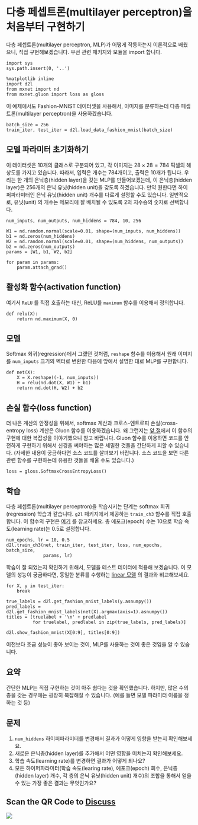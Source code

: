 # 다층 페셉트론(multilayer perceptron)을 처음부터 구현하기

다층 페셉트론(multilayer perceptron, MLP)가 어떻게 작동하는지 이론적으로 배웠으니, 직접 구현해보겠습니다. 우선 관련 패키지와 모듈을 import 합니다.

```{.python .input  n=9}
import sys
sys.path.insert(0, '..')

%matplotlib inline
import d2l
from mxnet import nd
from mxnet.gluon import loss as gloss
```

이 예제에서도 Fashion-MNIST 데이터셋을 사용해서, 이미지를 분류하는데 다층 페셉트론(multilayer perceptron)을 사용하겠습니다.

```{.python .input  n=2}
batch_size = 256
train_iter, test_iter = d2l.load_data_fashion_mnist(batch_size)
```

## 모델 파라미터 초기화하기

이 데이터셋은 10개의 클래스로 구분되어 있고, 각 이미지는  $28 \times 28 = 784$ 픽셀의 해상도를 가지고 있습니다. 따라서, 입력은 개수는 784개이고, 출력은 10개가 됩니다. 우리는 한 개의 은닉층(hidden layer)을 갖는 MLP를 만들어보겠는데, 이 은닉층(hidden layer)은 256개의 은닉 유닛(hidden unit)을 갖도록 하겠습니다. 만약 원한다면 하이퍼파라미터인 은닉 유닛(hidden unit) 개수를 다르게 설정할 수도 있습니다. 일반적으로, 유닛(unit) 의 개수는 메모리에 잘 배치될 수 있도록 2의 지수승의 숫자로 선택합니다.

```{.python .input  n=3}
num_inputs, num_outputs, num_hiddens = 784, 10, 256

W1 = nd.random.normal(scale=0.01, shape=(num_inputs, num_hiddens))
b1 = nd.zeros(num_hiddens)
W2 = nd.random.normal(scale=0.01, shape=(num_hiddens, num_outputs))
b2 = nd.zeros(num_outputs)
params = [W1, b1, W2, b2]

for param in params:
    param.attach_grad()
```

## 활성화 함수(activation function)

여기서 `ReLU` 를 직접 호출하는 대신, ReLU를 `maximum` 함수를 이용해서 정의합니다.

```{.python .input  n=4}
def relu(X):
    return nd.maximum(X, 0)
```

## 모델

Softmax 회귀(regression)에서 그랬던 것처럼, `reshape` 함수를 이용해서 원래 이미지를 `num_inputs` 크기의 벡터로 변환한 다음에 앞에서 설명한 대로 MLP를 구현합니다.

```{.python .input  n=5}
def net(X):
    X = X.reshape((-1, num_inputs))
    H = relu(nd.dot(X, W1) + b1)
    return nd.dot(H, W2) + b2
```

## 손실 함수(loss function)

더 나은 계산의 안정성을 위해서, softmax 계산과 크로스-엔트로피 손실(cross-entropy loss) 계산은 Gluon 함수를 이용하겠습니다. 왜 그런지는 [앞 절](mlp.md)에서 이 함수의 구현에 대한 복잡성을 이야기했으니 참고 바랍니다. Gluon 함수를 이용하면 코드를 안전하게 구현하기 위해서 신경을 써야하는 많은 세밀한 것들을 간단하게 피할 수 있습니다. (자세한 내용이 궁금하다면 소스 코드를 살펴보기 바랍니다. 소스 코드을 보면 다른 관련 함수를 구현하는데 유용한 것들을 배울 수도 있습니다.)

```{.python .input  n=6}
loss = gloss.SoftmaxCrossEntropyLoss()
```

## 학습

다층 페셉트론(multilayer perceptron)을 학습시키는 단계는 softmax 회귀(regression) 학습과 같습니다. `g2l` 패키지에서 제공하는 `train_ch3` 함수를 직접 호출합니다. 이 함수의 구현은 [여기](softmax-regression-scratch.md) 를 참고하세요. 총 에포크(epoch) 수는 10으로 학습 속도(learning rate)는 0.5로 설정합니다.

```{.python .input  n=7}
num_epochs, lr = 10, 0.5
d2l.train_ch3(net, train_iter, test_iter, loss, num_epochs, batch_size,
              params, lr)
```

학습이 잘 되었는지 확인하기 위해서, 모델을 테스트 데이터에 적용해 보겠습니다. 이 모델의 성능이 궁금하다면, 동일한 분류를 수행하는 [linear 모델](softmax-regression-scratch.md) 의 결과와 비교해보세요.

```{.python .input}
for X, y in test_iter:
    break

true_labels = d2l.get_fashion_mnist_labels(y.asnumpy())
pred_labels = d2l.get_fashion_mnist_labels(net(X).argmax(axis=1).asnumpy())
titles = [truelabel + '\n' + predlabel
          for truelabel, predlabel in zip(true_labels, pred_labels)]

d2l.show_fashion_mnist(X[0:9], titles[0:9])
```

이전보다 조금 성능이 좋아 보이는 것이, MLP를 사용하는 것이 좋은 것임을 알 수 있습니다.

## 요약

간단한 MLP는 직접 구현하는 것이 아주 쉽다는 것을 확인했습니다. 하지만, 많은 수의 층을 갖는 경우에는 굉장히 복잡해질 수 있습니다. (예를 들면 모델 파라미터 이름을 정하는 것 등)

## 문제

1. `num_hiddens` 하이퍼파라미터를 변경해서 결과가 어떻게 영향을 받는지 확인해보세요.
1. 새로운 은닉층(hidden layer)를 추가해서 어떤 영향을 미치는지 확인해보세요.
1. 학습 속도(learning rate)를 변경하면 결과가 어떻게 되나요?
1. 모든 하이퍼파라미터(학습 속도(learing rate), 에포크(epoch) 회수, 은닉층(hidden layer) 개수, 각 층의 은닉 유닛(hidden unit) 개수)의 조합을 통해서 얻을 수 있는 가장 좋은 결과는 무엇인가요?

## Scan the QR Code to [Discuss](https://discuss.mxnet.io/t/2339)

![](../img/qr_mlp-scratch.svg)
